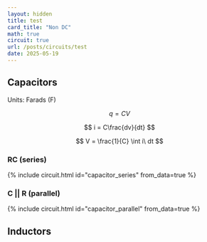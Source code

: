 ```yaml
---
layout: hidden
title: test
card_title: "Non DC"
math: true
circuit: true
url: /posts/circuits/test
date: 2025-05-19
---
```


## Capacitors

Units: Farads (F)

$$
q = CV
$$

$$
i = C\frac{dv}{dt}
$$

$$
V = \frac{1}{C} \int i\ dt
$$

### RC (series)

{% include circuit.html id="capacitor_series" from_data=true %}

### C || R (parallel)

{% include circuit.html id="capacitor_parallel" from_data=true %}


## Inductors

